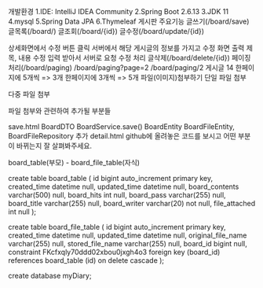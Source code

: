 개발환경
1.IDE: IntelliJ IDEA Community
2.Spring Boot 2.6.13
3.JDK 11
4.mysql
5.Spring Data JPA
6.Thymeleaf
게시판 주요기능
글쓰기(/board/save)
글목록(/board/)
글조회(/board/{id})
글수정(/board/update/{id})

상세화면에서 수정 버튼 클릭
서버에서 해당 게시글의 정보를 가지고 수정 화면 출력
제목, 내용 수정 입력 받아서 서버로 요청
수정 처리
글삭제(/board/delete/{id})
페이징처리(/board/paging)
/board/paging?page=2
/board/paging/2
게시글 14
한페이지에 5개씩 => 3개
한페이지에 3개씩 => 5개
파일(이미지)첨부하기
단일 파일 첨부

다중 파일 첨부

파일 첨부와 관련하여 추가될 부분들

save.html
BoardDTO
BoardService.save()
BoardEntity
BoardFileEntity, BoardFileRepository 추가
detail.html
github에 올려놓은 코드를 보시고 어떤 부분이 바뀌는지 잘 살펴봐주세요.

board_table(부모) - board_file_table(자식)

create table board_table
(
id             bigint auto_increment primary key,
created_time   datetime     null,
updated_time   datetime     null,
board_contents varchar(500) null,
board_hits     int          null,
board_pass     varchar(255) null,
board_title    varchar(255) null,
board_writer   varchar(20)  not null,
file_attached  int          null
);

create table board_file_table
(
id                 bigint auto_increment primary key,
created_time       datetime     null,
updated_time       datetime     null,
original_file_name varchar(255) null,
stored_file_name   varchar(255) null,
board_id           bigint       null,
constraint FKcfxqly70ddd02xbou0jxgh4o3
foreign key (board_id) references board_table (id) on delete cascade
);

create database myDiary;
